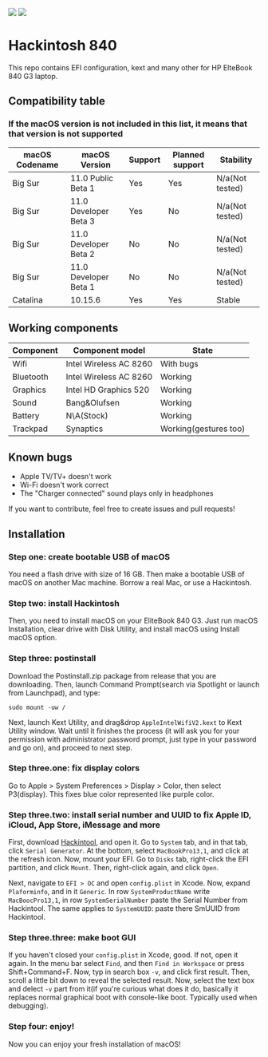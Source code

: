 ![](https://img.shields.io/badge/complete-yes-green)
![](https://img.shields.io/badge/Latest%20supported-Big%20Sur%20Public%20Beta%201-orange)

# Hackintosh 840
This repo contains EFI configuration, kext and many other for HP ElteBook 840 G3 laptop.

## Compatibility table
### If the macOS version is not included in this list, it means that that version is not supported

| macOS Codename | macOS Version | Support | Planned support | Stability |
| --- | --- | --- | --- | --- |
| Big Sur | 11.0 Public Beta 1 | Yes | Yes | N/a(Not tested) |
| Big Sur | 11.0 Developer Beta 3 | Yes | No | N/a(Not tested) |
| Big Sur | 11.0 Developer Beta 2 | No | No | N/a(Not tested) |
| Big Sur | 11.0 Developer Beta 1 | No | No | N/a(Not tested) |
| Catalina | 10.15.6 | Yes | Yes | Stable |


## Working components

| Component | Component model | State |
| --- | --- | --- |
| Wifi | Intel Wireless AC 8260 | With bugs |
| Bluetooth | Intel Wireless AC 8260 | Working |
| Graphics | Intel HD Graphics 520 | Working |
| Sound | Bang&Olufsen | Working|
| Battery | N\A(Stock) | Working |
| Trackpad | Synaptics | Working(gestures too) |

## Known bugs

 - Apple TV/TV+ doesn't work
 - Wi-Fi doesn't work correct
 - The "Charger connected" sound plays only in headphones
 
 If you want to contribute, feel free to create issues and pull requests!
 
 ## Installation
 ### Step one: create bootable USB of macOS
 
 You need a flash drive with size of 16 GB. Then make a bootable USB of macOS on another Mac machine. Borrow a real Mac, or use a Hackintosh.
 
 ### Step two: install Hackintosh
 
 Then, you need to install macOS on your EliteBook 840 G3. Just run macOS Installation, clear drive with Disk Utility, and install macOS using Install macOS option.
 
 
### Step three: postinstall

Download the Postinstall.zip package from release that you are downloading. Then, launch Command Prompt(search via Spotlight or launch from Launchpad), and type:
```
sudo mount -uw /
```
Next, launch Kext Utility, and drag&drop `AppleIntelWifiV2.kext` to Kext Utility window. Wait until it finishes the process (it will ask you for your permission with administrator password prompt, just type in your password and go on), and proceed to next step.

### Step three.one: fix display colors

Go to Apple > System Preferences > Display > Color, then select P3(display). This fixes blue color represented like purple color.

### Step three.two: install serial number and UUID to fix Apple ID, iCloud, App Store, iMessage and more

First, download [Hackintool](https://github.com/headkaze/Hackintool/releases), and open it. Go to `System` tab, and in that tab, click `Serial Generator`. At the bottom, select `MacBookPro13,1`, and click at the refresh icon. Now, mount your EFI. Go to `Disks` tab, right-click the EFI partition, and click `Mount`. Then, right-click again, and click `Open`.

Next, navigate to `EFI > OC` and open  `config.plist` in Xcode. Now, expand `Plaforminfo`, and in it `Generic`. In row `SystemProductName` write `MacBoocPro13,1`, in row `SystemSerialNumber` paste the Serial Number from Hackintool. The same applies to `SystemUUID`: paste there SmUUID from Hackintool.

### Step three.three: make boot GUI

If you haven't closed your `config.plist` in Xcode, good. If not, open it again. In the menu bar select `Find`, and then `Find in Workspace` or press Shift+Command+F. Now, typ in search box `-v`, and click first result. Then, scroll a little bit down to reveal the selected result. Now, select the text box and delect `-v` part from it(if you're curious what does it do, basically it replaces normal graphical boot with console-like boot. Typically used when debugging).

### Step four: enjoy!

Now you can enjoy your fresh installation of macOS!
